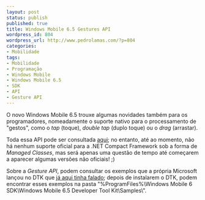 ```yaml
---
layout: post
status: publish
published: true
title: Windows Mobile 6.5 Gestures API
wordpress_id: 804
wordpress_url: http://www.pedrolamas.com/?p=804
categories:
- Mobilidade
tags:
- Mobilidade
- Programação
- Windows Mobile
- Windows Mobile 6.5
- SDK
- API
- Gesture API
---
```

O novo Windows Mobile 6.5 trouxe algumas novidades também para os programadores, nomeadamente o suporte nativo para o processamento de "gestos", como o *tap* (toque), *double tap* (duplo toque) ou o *drag* (arrastar).

Toda essa API pode ser consultada [aqui](http://msdn.microsoft.com/en-us/library/ee207148.aspx); no entanto, até ao momento, não há nenhum suporte oficial para a .NET Compact Framework sob a forma de *Managed Classes*, mas será apenas uma questão de tempo até começarem a aparecer algumas versões não oficiais! ;)

Sobre a *Gesture API*, podem consultar os exemplos que a própria Microsoft lançou no DTK que [já aqui tinha falado](/2009/06/04/windows-mobile-6-5-developer-tool-kit/); depois de instalarem o DTK, podem encontrar esses exemplos na pasta "%ProgramFiles%\\Windows Mobile 6 SDK\\Windows Mobile 6.5 Developer Tool Kit\\Samples\\".
